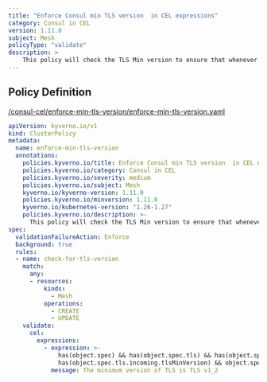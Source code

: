 ```yaml
---
title: "Enforce Consul min TLS version  in CEL expressions"
category: Consul in CEL
version: 1.11.0
subject: Mesh
policyType: "validate"
description: >
    This policy will check the TLS Min version to ensure that whenever the mesh is set, there is a minimum version of TLS set for all the service mesh proxies and this enforces that service mesh mTLS traffic uses TLS v1.2 or newer.
---
```


## Policy Definition
<a href="https://github.com/kyverno/policies/raw/main//consul-cel/enforce-min-tls-version/enforce-min-tls-version.yaml" target="-blank">/consul-cel/enforce-min-tls-version/enforce-min-tls-version.yaml</a>

```yaml
apiVersion: kyverno.io/v1
kind: ClusterPolicy
metadata:
  name: enforce-min-tls-version
  annotations:
    policies.kyverno.io/title: Enforce Consul min TLS version  in CEL expressions
    policies.kyverno.io/category: Consul in CEL 
    policies.kyverno.io/severity: medium
    policies.kyverno.io/subject: Mesh
    kyverno.io/kyverno-version: 1.11.0
    policies.kyverno.io/minversion: 1.11.0
    kyverno.io/kubernetes-version: "1.26-1.27"
    policies.kyverno.io/description: >-
      This policy will check the TLS Min version to ensure that whenever the mesh is set, there is a minimum version of TLS set for all the service mesh proxies and this enforces that service mesh mTLS traffic uses TLS v1.2 or newer.
spec:
  validationFailureAction: Enforce
  background: true
  rules:
  - name: check-for-tls-version
    match:
      any:
      - resources:
          kinds:
            - Mesh
          operations:
            - CREATE
            - UPDATE
    validate:
      cel:
        expressions:
          - expression: >-
              has(object.spec) && has(object.spec.tls) && has(object.spec.tls.incoming) && 
              has(object.spec.tls.incoming.tlsMinVersion) && object.spec.tls.incoming.tlsMinVersion == 'TLSv1_2'
            message: The minimum version of TLS is TLS v1_2


```
